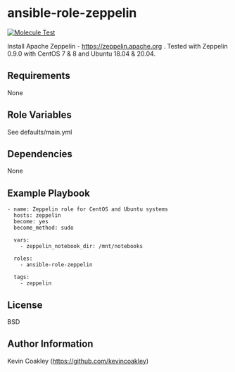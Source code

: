 ansible-role-zeppelin
=====================

[![Molecule Test](https://github.com/kevincoakley/ansible-role-zeppelin/actions/workflows/molecule-test.yml/badge.svg)](https://github.com/kevincoakley/ansible-role-zeppelin/actions/workflows/molecule-test.yml)

Install Apache Zeppelin - https://zeppelin.apache.org . Tested with Zeppelin 0.9.0 with CentOS 7 & 8 and Ubuntu 18.04 & 20.04.

Requirements
------------

None

Role Variables
--------------

See defaults/main.yml

Dependencies
------------

None

Example Playbook
----------------

    - name: Zeppelin role for CentOS and Ubuntu systems
      hosts: zeppelin
      become: yes
      become_method: sudo
    
      vars:
        - zeppelin_notebook_dir: /mnt/notebooks
    
      roles:
        - ansible-role-zeppelin
    
      tags:
        - zeppelin
    
License
-------

BSD

Author Information
------------------

Kevin Coakley (https://github.com/kevincoakley)
